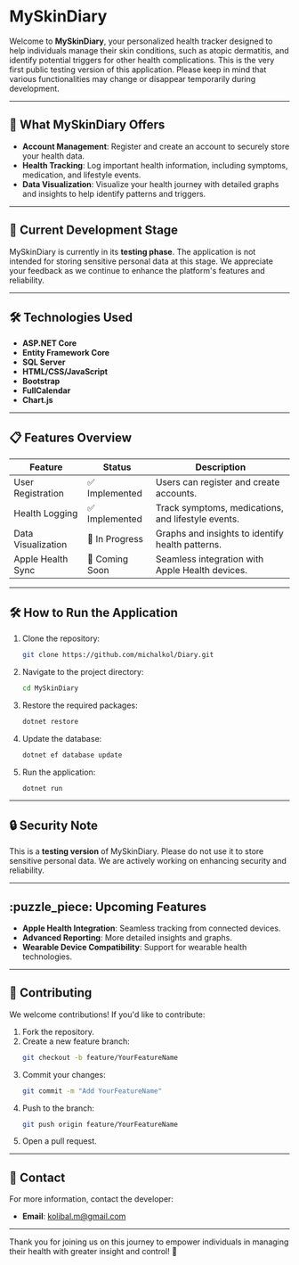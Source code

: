 
# MySkinDiary

Welcome to **MySkinDiary**, your personalized health tracker designed to help individuals manage their skin conditions, such as atopic dermatitis, and identify potential triggers for other health complications. 
This is the very first public testing version of this application. Please keep in mind that various functionalities may change or disappear temporarily during development.

---

## :star2: What MySkinDiary Offers

- **Account Management**: Register and create an account to securely store your health data.
- **Health Tracking**: Log important health information, including symptoms, medication, and lifestyle events.
- **Data Visualization**: Visualize your health journey with detailed graphs and insights to help identify patterns and triggers.

---

## :construction: Current Development Stage

MySkinDiary is currently in its **testing phase**. The application is not intended for storing sensitive personal data at this stage. We appreciate your feedback as we continue to enhance the platform's features and reliability.

---

## :hammer_and_wrench: Technologies Used

- **ASP.NET Core**
- **Entity Framework Core**
- **SQL Server**
- **HTML/CSS/JavaScript**
- **Bootstrap**
- **FullCalendar**
- **Chart.js**

---

## :clipboard: Features Overview

| Feature              | Status        | Description                                      |
|----------------------|---------------|--------------------------------------------------|
| User Registration     | :white_check_mark: Implemented | Users can register and create accounts.          |
| Health Logging        | :white_check_mark: Implemented | Track symptoms, medications, and lifestyle events. |
| Data Visualization    | :construction: In Progress | Graphs and insights to identify health patterns. |
| Apple Health Sync     | :arrows_counterclockwise: Coming Soon | Seamless integration with Apple Health devices.  |

---

## :hammer_and_wrench: How to Run the Application

1. Clone the repository:
   ```bash
   git clone https://github.com/michalkol/Diary.git
   ```
2. Navigate to the project directory:
   ```bash
   cd MySkinDiary
   ```
3. Restore the required packages:
   ```bash
   dotnet restore
   ```
4. Update the database:
   ```bash
   dotnet ef database update
   ```
5. Run the application:
   ```bash
   dotnet run
   ```

---

## :lock: Security Note

This is a **testing version** of MySkinDiary. Please do not use it to store sensitive personal data. We are actively working on enhancing security and reliability.

---

## :puzzle_piece: Upcoming Features

- **Apple Health Integration**: Seamless tracking from connected devices.
- **Advanced Reporting**: More detailed insights and graphs.
- **Wearable Device Compatibility**: Support for wearable health technologies.

---

## :handshake: Contributing

We welcome contributions! If you'd like to contribute:

1. Fork the repository.
2. Create a new feature branch:
   ```bash
   git checkout -b feature/YourFeatureName
   ```
3. Commit your changes:
   ```bash
   git commit -m "Add YourFeatureName"
   ```
4. Push to the branch:
   ```bash
   git push origin feature/YourFeatureName
   ```
5. Open a pull request.

---

## :email: Contact

For more information, contact the developer:
- **Email**: kolibal.m@gmail.com

---

Thank you for joining us on this journey to empower individuals in managing their health with greater insight and control! :rocket:

